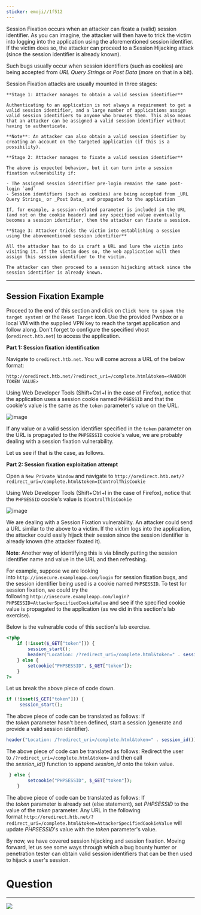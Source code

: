 ```yaml
---
sticker: emoji//1f512
---
```

Session Fixation occurs when an attacker can fixate a (valid) session identifier. As you can imagine, the attacker will then have to trick the victim into logging into the application using the aforementioned session identifier. If the victim does so, the attacker can proceed to a Session Hijacking attack (since the session identifier is already known).

Such bugs usually occur when session identifiers (such as cookies) are being accepted from _URL Query Strings_ or _Post Data_ (more on that in a bit).

Session Fixation attacks are usually mounted in three stages:

```ad-important
**Stage 1: Attacker manages to obtain a valid session identifier**

Authenticating to an application is not always a requirement to get a valid session identifier, and a large number of applications assign valid session identifiers to anyone who browses them. This also means that an attacker can be assigned a valid session identifier without having to authenticate.

**Note**: An attacker can also obtain a valid session identifier by creating an account on the targeted application (if this is a possibility).

**Stage 2: Attacker manages to fixate a valid session identifier**

The above is expected behavior, but it can turn into a session fixation vulnerability if:

- The assigned session identifier pre-login remains the same post-login `and`
- Session identifiers (such as cookies) are being accepted from _URL Query Strings_ or _Post Data_ and propagated to the application

If, for example, a session-related parameter is included in the URL (and not on the cookie header) and any specified value eventually becomes a session identifier, then the attacker can fixate a session.

**Stage 3: Attacker tricks the victim into establishing a session using the abovementioned session identifier**

All the attacker has to do is craft a URL and lure the victim into visiting it. If the victim does so, the web application will then assign this session identifier to the victim.

The attacker can then proceed to a session hijacking attack since the session identifier is already known.
```

---

## Session Fixation Example

Proceed to the end of this section and click on `Click here to spawn the target system!` or the `Reset Target` icon. Use the provided Pwnbox or a local VM with the supplied VPN key to reach the target application and follow along. Don't forget to configure the specified vhost (`oredirect.htb.net`) to access the application.

**Part 1: Session fixation identification**

Navigate to `oredirect.htb.net`. You will come across a URL of the below format:

`http://oredirect.htb.net/?redirect_uri=/complete.html&token=<RANDOM TOKEN VALUE>`

Using Web Developer Tools (Shift+Ctrl+I in the case of Firefox), notice that the application uses a session cookie named `PHPSESSID` and that the cookie's value is the same as the `token` parameter's value on the URL.

![image](https://academy.hackthebox.com/storage/modules/153/18.png)

If any value or a valid session identifier specified in the `token` parameter on the URL is propagated to the `PHPSESSID` cookie's value, we are probably dealing with a session fixation vulnerability.

Let us see if that is the case, as follows.

**Part 2: Session fixation exploitation attempt**

Open a `New Private Window` and navigate to `http://oredirect.htb.net/?redirect_uri=/complete.html&token=IControlThisCookie`

Using Web Developer Tools (Shift+Ctrl+I in the case of Firefox), notice that the `PHPSESSID` cookie's value is `IControlThisCookie`

![image](https://academy.hackthebox.com/storage/modules/153/19.png)

We are dealing with a Session Fixation vulnerability. An attacker could send a URL similar to the above to a victim. If the victim logs into the application, the attacker could easily hijack their session since the session identifier is already known (the attacker fixated it).

**Note**: Another way of identifying this is via blindly putting the session identifier name and value in the URL and then refreshing.

For example, suppose we are looking into `http://insecure.exampleapp.com/login` for session fixation bugs, and the session identifier being used is a cookie named `PHPSESSID`. To test for session fixation, we could try the following `http://insecure.exampleapp.com/login?PHPSESSID=AttackerSpecifiedCookieValue` and see if the specified cookie value is propagated to the application (as we did in this section's lab exercise).

Below is the vulnerable code of this section's lab exercise.

```php
<?php
    if (!isset($_GET["token"])) {
        session_start();
        header("Location: /?redirect_uri=/complete.html&token=" . session_id());
    } else {
        setcookie("PHPSESSID", $_GET["token"]);
    }
?>
```

Let us break the above piece of code down.

```php
if (!isset($_GET["token"])) {
     session_start();
```

The above piece of code can be translated as follows: If the _token_ parameter hasn't been defined, start a session (generate and provide a valid session identifier).

```php
header("Location: /?redirect_uri=/complete.html&token=" . session_id());
```

The above piece of code can be translated as follows: Redirect the user to `/?redirect_uri=/complete.html&token=` and then call the _session_id()_ function to append _session_id_ onto the token value.

```php
 } else {
        setcookie("PHPSESSID", $_GET["token"]);
    }
```

The above piece of code can be translated as follows: If the _token_ parameter is already set (else statement), set _PHPSESSID_ to the value of the _token_ parameter. Any URL in the following format `http://oredirect.htb.net/?redirect_uri=/complete.html&token=AttackerSpecifiedCookieValue` will update _PHPSESSID_'s value with the _token_ parameter's value.

By now, we have covered session hijacking and session fixation. Moving forward, let us see some ways through which a bug bounty hunter or penetration tester can obtain valid session identifiers that can be then used to hijack a user's session.

# Question
---
![](Pasted%20image%2020250219122913.png)

